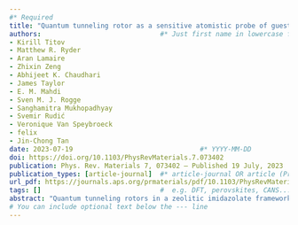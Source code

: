 ```yaml
---
#* Required
title: "Quantum tunneling rotor as a sensitive atomistic probe of guests in a metal-organic framework"                             #*
authors:                              #* Just first name in lowercase for those from our group
- Kirill Titov
- Matthew R. Ryder
- Aran Lamaire
- Zhixin Zeng
- Abhijeet K. Chaudhari
- James Taylor
- E. M. Mahdi
- Sven M. J. Rogge
- Sanghamitra Mukhopadhyay
- Svemir Rudić
- Veronique Van Speybroeck
- felix
- Jin-Chong Tan
date: 2023-07-19                                #* YYYY-MM-DD
doi: https://doi.org/10.1103/PhysRevMaterials.7.073402                                 #* https://doi.org/...
publication: Phys. Rev. Materials 7, 073402 – Published 19 July, 2023                         #  e.g., J. Phys. Chem. Lett. 2025, 16, 1, 184–190.
publication_types: [article-journal]  #* article-journal OR article (Preprint)
url_pdf: https://journals.aps.org/prmaterials/pdf/10.1103/PhysRevMaterials.7.073402                             #  Link to the PDF: https://...
tags: []                              #  e.g. DFT, perovskites, CANS...
abstract: "Quantum tunneling rotors in a zeolitic imidazolate framework ZIF-8 can provide insights into local gas adsorption sites and local dynamics of porous structure, which are inaccessible to standard physisorption or x-ray diffraction sensitive primarily to long-range order. Using in situ high-resolution inelastic neutron scattering at 3 K, we follow the evolution of methyl tunneling with respect to the number of dosed gas molecules. While nitrogen adsorption decreases the energy of the tunneling peak, and ultimately hinders it completely (0.33 meV to zero), argon substantially increases the energy to 0.42 meV. Ab initio calculations of the rotational barrier of ZIF-8 show an exception to the reported adsorption sites hierarchy, resulting in anomalous adsorption behavior and linker dynamics at subatmospheric pressure. The findings reveal quantum tunneling rotors in metal-organic frameworks as a sensitive atomistic probe of local physicochemical phenomena."                          #* Copy of the abstract
# You can include optional text below the --- line
---
```



